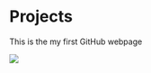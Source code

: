 # Projects
This is the my first GitHub webpage

<div class='tableauPlaceholder' id='viz1605720135423' style='position: relative'><noscript><a href='#'><img alt=' ' src='https:&#47;&#47;public.tableau.com&#47;static&#47;images&#47;MZ&#47;MZZF9SSHT&#47;1_rss.png' style='border: none' /></a></noscript><object class='tableauViz'  style='display:none;'><param name='host_url' value='https%3A%2F%2Fpublic.tableau.com%2F' /> <param name='embed_code_version' value='3' /> <param name='path' value='shared&#47;MZZF9SSHT' /> <param name='toolbar' value='yes' /><param name='static_image' value='https:&#47;&#47;public.tableau.com&#47;static&#47;images&#47;MZ&#47;MZZF9SSHT&#47;1.png' /> <param name='animate_transition' value='yes' /><param name='display_static_image' value='yes' /><param name='display_spinner' value='yes' /><param name='display_overlay' value='yes' /><param name='display_count' value='yes' /><param name='language' value='en' /></object></div>                <script type='text/javascript'>                    var divElement = document.getElementById('viz1605
